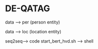 # DE-QATAG
data --> per (person entity)

data --> loc (location entity)

seq2seq--> code
start_bert_hvd.sh --> shell
